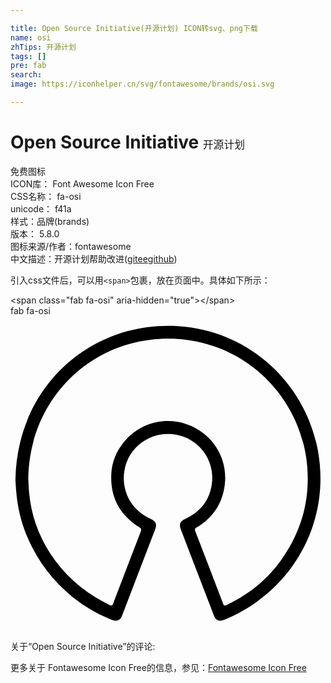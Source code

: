 ```yaml
---

title: Open Source Initiative(开源计划) ICON转svg、png下载
name: osi
zhTips: 开源计划
tags: []
pre: fab
search: 
image: https://iconhelper.cn/svg/fontawesome/brands/osi.svg

---
```


# Open Source Initiative  <small style="font-size: 60%;font-weight: 100">开源计划</small>


<div class="detail-page">
<p>
<span><span class="badge-success badge">免费图标</span> </span>
<br/>
<span>
ICON库：
<span class="badge-secondary badge">Font Awesome Icon Free</span> 
</span>
<br/>
<span>
CSS名称：
<span class="badge-secondary badge">fa-osi</span> 
</span>
<br/>
<span>
unicode：
<span class="badge-secondary badge">f41a</span> 
<copy-btn content='f41a' btn-title=""></copy-btn>
<copy-btn :content='String.fromCodePoint(parseInt("f41a", 16))' btn-title="复制U"></copy-btn>
</span><br/><span>样式：<span class="badge-light badge">品牌(brands)</span></span>
<br/>
<span>
版本：
<span class="badge-secondary badge">5.8.0</span> 
</span>
<br/>
<span>图标来源/作者：<span class="badge-light badge">fontawesome</span></span> 
<br/>
<span class="zh-detail">中文描述：<span class="badge-primary badge">开源计划</span><span class="help-link"><span>帮助改进</span>(<a href="https://gitee.com/liuwave/icon-helper/edit/master/json/fontawesome/brands/osi.json" target="_blank" rel="noopener noreferrer">gitee</a><a href="https://github.com/liuwave/icon-helper/edit/master/json/fontawesome/brands/osi.json" target="_blank" rel="noopener noreferrer">github</a></span>)</span><br/>
</p>
</div>
<div class="alert alert-dark">
  <i class="fab fa-osi fa-xs"></i>
  <i class="fab fa-osi fa-sm"></i>
  <i class="fab fa-osi fa-lg"></i>
  <i class="fab fa-osi fa-2x"></i>
  <i class="fab fa-osi fa-3x"></i>
  <i class="fab fa-osi fa-5x"></i>
  <i class="fab fa-osi fa-7x"></i>
</div>
<div>
  <p>引入css文件后，可以用<code>&lt;span&gt;</code>包裹，放在页面中。具体如下所示：    
  </p>
  <div class="alert alert-primary" style="font-size: 14px">
    &lt;span class="fab fa-osi" aria-hidden="true"&gt;&lt;/span&gt;
    <copy-btn content='<span class="fab fa-osi" aria-hidden="true"></span>'></copy-btn>
  </div>
  <div class="alert alert-secondary">
    <i class="fab fa-osi"
    style="font-size: 24px"
    aria-hidden="true"></i> fab fa-osi
    <copy-btn content="fab fa-osi" btn-title="复制图标名称"></copy-btn>
  </div>
</div>
<div id="svg" class="svg-wrap">
<svg xmlns="http://www.w3.org/2000/svg" viewBox="0 0 512 512"><path d="M8 266.44C10.3 130.64 105.4 34 221.8 18.34c138.8-18.6 255.6 75.8 278 201.1 21.3 118.8-44 230-151.6 274-9.3 3.8-14.4 1.7-18-7.7q-26.7-69.45-53.4-139c-3.1-8.1-1-13.2 7-16.8 24.2-11 39.3-29.4 43.3-55.8a71.47 71.47 0 0 0-64.5-82.2c-39-3.4-71.8 23.7-77.5 59.7-5.2 33 11.1 63.7 41.9 77.7 9.6 4.4 11.5 8.6 7.8 18.4q-26.85 69.9-53.7 139.9c-2.6 6.9-8.3 9.3-15.5 6.5-52.6-20.3-101.4-61-130.8-119-24.9-49.2-25.2-87.7-26.8-108.7zm20.9-1.9c.4 6.6.6 14.3 1.3 22.1 6.3 71.9 49.6 143.5 131 183.1 3.2 1.5 4.4.8 5.6-2.3q22.35-58.65 45-117.3c1.3-3.3.6-4.8-2.4-6.7-31.6-19.9-47.3-48.5-45.6-86 1-21.6 9.3-40.5 23.8-56.3 30-32.7 77-39.8 115.5-17.6a91.64 91.64 0 0 1 45.2 90.4c-3.6 30.6-19.3 53.9-45.7 69.8-2.7 1.6-3.5 2.9-2.3 6q22.8 58.8 45.2 117.7c1.2 3.1 2.4 3.8 5.6 2.3 35.5-16.6 65.2-40.3 88.1-72 34.8-48.2 49.1-101.9 42.3-161-13.7-117.5-119.4-214.8-255.5-198-106.1 13-195.3 102.5-197.1 225.8z"/></svg>
</div>
<detail full-name='fa-osi'></detail>
<div>
<p>关于“Open Source Initiative”的评论:</p>
</div>
<Vssue title="关于“Open Source Initiative”的评论" ></Vssue>    
<div><p>更多关于  Fontawesome Icon Free的信息，参见：<a target="_blank" href="https://iconhelper.cn/fontawesome.html">Fontawesome Icon Free</a>
</p></div>
